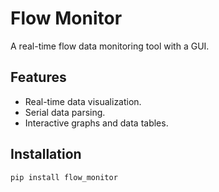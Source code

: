 # Flow Monitor

A real-time flow data monitoring tool with a GUI.

## Features

- Real-time data visualization.
- Serial data parsing.
- Interactive graphs and data tables.

## Installation

```bash
pip install flow_monitor